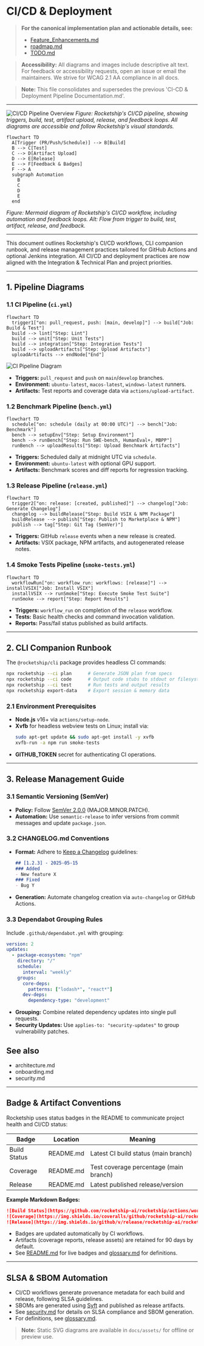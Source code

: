 # CI/CD & Deployment

> **For the canonical implementation plan and actionable details, see:**
> - [Feature_Enhancements.md](../Feature_Enhancements.md)
> - [roadmap.md](roadmap.md)
> - [TODO.md](../TODO.md)

> **Accessibility:** All diagrams and images include descriptive alt text. For feedback or accessibility requests, open an issue or email the maintainers. We strive for WCAG 2.1 AA compliance in all docs.

> **Note:** This file consolidates and supersedes the previous 'CI-CD & Deployment Pipeline Documentation.md'.

---

![CI/CD Pipeline Overview](assets/ci-cd-flow.svg)
*Figure: Rocketship's CI/CD pipeline, showing triggers, build, test, artifact upload, release, and feedback loops. All diagrams are accessible and follow Rocketship's visual standards.*

```mermaid
flowchart TD
  A[Trigger (PR/Push/Schedule)] --> B[Build]
  B --> C[Test]
  C --> D[Artifact Upload]
  D --> E[Release]
  E --> F[Feedback & Badges]
  F --> A
  subgraph Automation
    B
    C
    D
    E
  end
```
*Figure: Mermaid diagram of Rocketship's CI/CD workflow, including automation and feedback loops. Alt: Flow from trigger to build, test, artifact, release, and feedback.*

---

This document outlines Rocketship's CI/CD workflows, CLI companion runbook, and release management practices tailored for GitHub Actions and optional Jenkins integration. All CI/CD and deployment practices are now aligned with the Integration & Technical Plan and project priorities.

---

## 1. Pipeline Diagrams

### 1.1 CI Pipeline (`ci.yml`)
```mermaid
flowchart TD
  trigger1["on: pull_request, push: [main, develop]"] --> build["Job: Build & Test"]
  build --> lint["Step: Lint"]
  build --> unit["Step: Unit Tests"]
  build --> integration["Step: Integration Tests"]
  build --> uploadArtifacts["Step: Upload Artifacts"]
  uploadArtifacts --> endNode["End"]
```
![CI Pipeline Diagram](assets/ci-cd-pipelines-1.svg)
- **Triggers:** `pull_request` and `push` on `main`/`develop` branches.
- **Environment:** `ubuntu-latest`, `macos-latest`, `windows-latest` runners.
- **Artifacts:** Test reports and coverage data via `actions/upload-artifact`.

### 1.2 Benchmark Pipeline (`bench.yml`)
```mermaid
flowchart TD
  schedule["on: schedule (daily at 00:00 UTC)"] --> bench["Job: Benchmark"]
  bench --> setupEnv["Step: Setup Environment"]
  bench --> runBench["Step: Run SWE‑bench, HumanEval+, MBPP"]
  runBench --> uploadResults["Step: Upload Benchmark Artifacts"]
```
- **Triggers:** Scheduled daily at midnight UTC via `schedule`.
- **Environment:** `ubuntu-latest` with optional GPU support.
- **Artifacts:** Benchmark scores and diff reports for regression tracking.

### 1.3 Release Pipeline (`release.yml`)
```mermaid
flowchart TD
  trigger2["on: release: [created, published]"] --> changelog["Job: Generate Changelog"]
  changelog --> buildRelease["Step: Build VSIX & NPM Package"]
  buildRelease --> publish["Step: Publish to Marketplace & NPM"]
  publish --> tag["Step: Git Tag (SemVer)"]
```
- **Triggers:** GitHub `release` events when a new release is created.
- **Artifacts:** VSIX package, NPM artifacts, and autogenerated release notes.

### 1.4 Smoke Tests Pipeline (`smoke-tests.yml`)
```mermaid
flowchart TD
  workflowRun["on: workflow_run: workflows: [release]"] --> installVSIX["Job: Install VSIX"]
  installVSIX --> runSmoke["Step: Execute Smoke Test Suite"]
  runSmoke --> report["Step: Report Results"]
```
- **Triggers:** `workflow_run` on completion of the `release` workflow.
- **Tests:** Basic health checks and command invocation validation.
- **Reports:** Pass/fail status published as build artifacts.

---

## 2. CLI Companion Runbook

The `@rocketship/cli` package provides headless CI commands:

```bash
npx rocketship --ci plan      # Generate JSON plan from specs
npx rocketship --ci code      # Output code stubs to stdout or filesystem
npx rocketship --ci test      # Run tests and output results
npx rocketship export-data    # Export session & memory data
```

### 2.1 Environment Prerequisites
- **Node.js** v16+ via `actions/setup-node`.
- **Xvfb** for headless webview tests on Linux; install via:
  ```bash
  sudo apt-get update && sudo apt-get install -y xvfb
  xvfb-run -a npm run smoke-tests
  ```
- **GITHUB_TOKEN** secret for authenticating CI operations.

---

## 3. Release Management Guide

### 3.1 Semantic Versioning (SemVer)
- **Policy:** Follow [SemVer 2.0.0](https://semver.org/) (MAJOR.MINOR.PATCH).
- **Automation:** Use `semantic-release` to infer versions from commit messages and update `package.json`.

### 3.2 CHANGELOG.md Conventions
- **Format:** Adhere to [Keep a Changelog](https://keepachangelog.com/) guidelines:
  ```markdown
  ## [1.2.3] - 2025-05-15
  ### Added
  - New feature X
  ### Fixed
  - Bug Y
  ```
- **Generation:** Automate changelog creation via `auto-changelog` or GitHub Actions.

### 3.3 Dependabot Grouping Rules
Include `.github/dependabot.yml` with grouping:
```yaml
version: 2
updates:
  - package-ecosystem: "npm"
    directory: "/"
    schedule:
      interval: "weekly"
    groups:
      core-deps:
        patterns: ["lodash*", "react*"]
      dev-deps:
        dependency-type: "development"
```
- **Grouping:** Combine related dependency updates into single pull requests.
- **Security Updates:** Use `applies-to: "security-updates"` to group vulnerability patches.

## See also
- architecture.md
- onboarding.md
- security.md

---

## Badge & Artifact Conventions

Rocketship uses status badges in the README to communicate project health and CI/CD status:

| Badge         | Location      | Meaning                                      |
|---------------|--------------|----------------------------------------------|
| Build Status  | README.md     | Latest CI build status (main branch)         |
| Coverage      | README.md     | Test coverage percentage (main branch)       |
| Release       | README.md     | Latest published release/version             |

**Example Markdown Badges:**
```md
![Build Status](https://github.com/rocketship-ai/rocketship/actions/workflows/ci.yml/badge.svg)
![Coverage](https://img.shields.io/coveralls/github/rocketship-ai/rocketship/main)
![Release](https://img.shields.io/github/v/release/rocketship-ai/rocketship)
```

- Badges are updated automatically by CI workflows.
- Artifacts (coverage reports, release assets) are retained for 90 days by default.
- See [README.md](../README.md) for live badges and [glossary.md](glossary.md) for definitions.

---

## SLSA & SBOM Automation

- CI/CD workflows generate provenance metadata for each build and release, following SLSA guidelines.
- SBOMs are generated using [Syft](https://github.com/anchore/syft) and published as release artifacts.
- See [security.md](security.md) for details on SLSA compliance and SBOM generation.
- For definitions, see [glossary.md](glossary.md).

> **Note:** Static SVG diagrams are available in `docs/assets/` for offline or preview use.
